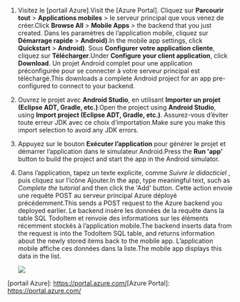 
1. <span data-ttu-id="b866e-101">Visitez le [portail Azure].</span><span class="sxs-lookup"><span data-stu-id="b866e-101">Visit the [Azure Portal].</span></span> <span data-ttu-id="b866e-102">Cliquez sur **Parcourir tout** > **Applications mobiles** > le serveur principal que vous venez de créer.</span><span class="sxs-lookup"><span data-stu-id="b866e-102">Click **Browse All** > **Mobile Apps** > the backend that you just created.</span></span> <span data-ttu-id="b866e-103">Dans les paramètres de l’application mobile, cliquez sur **Démarrage rapide** > **Android)**.</span><span class="sxs-lookup"><span data-stu-id="b866e-103">In the mobile app settings, click **Quickstart** > **Android)**.</span></span> <span data-ttu-id="b866e-104">Sous **Configurer votre application cliente**, cliquez sur **Télécharger**.</span><span class="sxs-lookup"><span data-stu-id="b866e-104">Under **Configure your client application**, click **Download**.</span></span> <span data-ttu-id="b866e-105">Un projet Android complet pour une application préconfigurée pour se connecter à votre serveur principal est téléchargé.</span><span class="sxs-lookup"><span data-stu-id="b866e-105">This downloads a complete Android project for an app pre-configured to connect to your backend.</span></span> 
2. <span data-ttu-id="b866e-106">Ouvrez le projet avec **Android Studio**, en utilisant **Importer un projet (Eclipse ADT, Gradle, etc.)**.</span><span class="sxs-lookup"><span data-stu-id="b866e-106">Open the project using **Android Studio**, using **Import project (Eclipse ADT, Gradle, etc.)**.</span></span> <span data-ttu-id="b866e-107">Assurez-vous d’éviter toute erreur JDK avec ce choix d’importation.</span><span class="sxs-lookup"><span data-stu-id="b866e-107">Make sure you make this import selection to avoid any JDK errors.</span></span>
3. <span data-ttu-id="b866e-108">Appuyez sur le bouton **Exécuter l’application** pour générer le projet et démarrer l’application dans le simulateur Android.</span><span class="sxs-lookup"><span data-stu-id="b866e-108">Press the **Run 'app'** button to build the project and start the app in the Android simulator.</span></span>
4. <span data-ttu-id="b866e-109">Dans l’application, tapez un texte explicite, comme *Suivre le didacticiel* , puis cliquez sur l’icône Ajouter.</span><span class="sxs-lookup"><span data-stu-id="b866e-109">In the app, type meaningful text, such as *Complete the tutorial* and then click the 'Add' button.</span></span> <span data-ttu-id="b866e-110">Cette action envoie une requête POST au serveur principal Azure déployé précédemment.</span><span class="sxs-lookup"><span data-stu-id="b866e-110">This sends a POST request to the Azure backend you deployed earlier.</span></span> <span data-ttu-id="b866e-111">Le backend insère les données de la requête dans la table SQL TodoItem et renvoie des informations sur les éléments récemment stockés à l’application mobile.</span><span class="sxs-lookup"><span data-stu-id="b866e-111">The backend inserts data from the request is into the TodoItem SQL table, and returns information about the newly stored items back to the mobile app.</span></span> <span data-ttu-id="b866e-112">L’application mobile affiche ces données dans la liste.</span><span class="sxs-lookup"><span data-stu-id="b866e-112">The mobile app displays this data in the list.</span></span> 
   
    ![](./media/app-service-mobile-android-quickstart/mobile-quickstart-startup-android.png)

<span data-ttu-id="b866e-113">[portail Azure]: https://portal.azure.com/</span><span class="sxs-lookup"><span data-stu-id="b866e-113">[Azure Portal]: https://portal.azure.com/</span></span>
